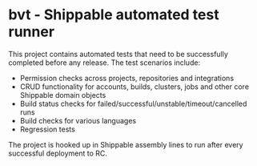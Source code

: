 # bvt - Shippable automated test runner

This project contains automated tests that need to be successfully completed
before any release. The test scenarios include:

- Permission checks across projects, repositories and integrations
- CRUD functionality for accounts, builds, clusters, jobs and other core
  Shippable domain objects
- Build status checks for failed/successful/unstable/timeout/cancelled runs
- Build checks for various languages
- Regression tests

The project is hooked up in Shippable assembly lines to run after every
successful deployment to RC.

